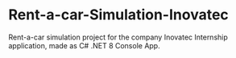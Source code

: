 # Rent-a-car-Simulation-Inovatec
Rent-a-car simulation project for the company Inovatec Internship application, made as C# .NET 8 Console App.
